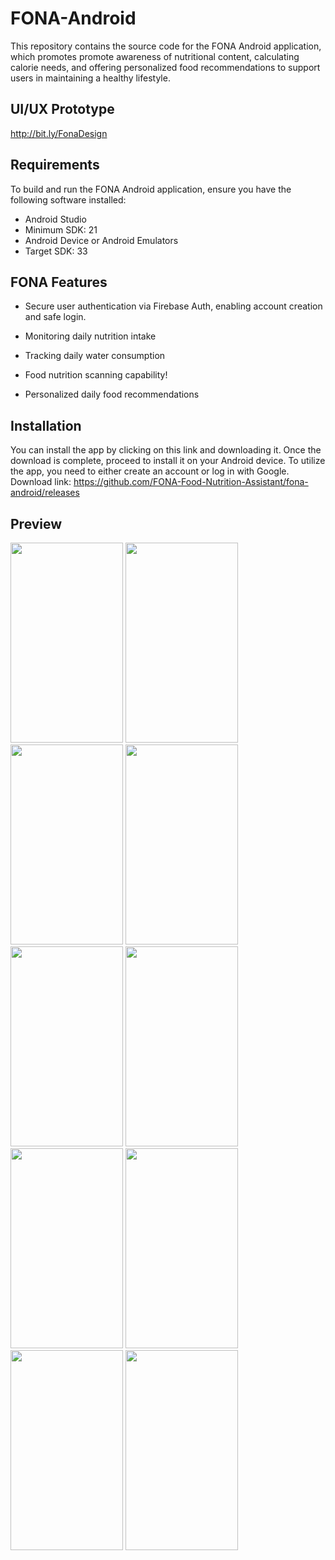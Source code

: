 
# FONA-Android

This repository contains the source code for the FONA Android application, which promotes promote awareness of nutritional content, calculating calorie needs, and offering personalized food recommendations to support users in maintaining a healthy lifestyle.

## UI/UX Prototype
http://bit.ly/FonaDesign

## Requirements
To build and run the FONA Android application, ensure you have the following software installed:
- Android Studio
- Minimum SDK: 21
- Android Device or Android Emulators
- Target SDK: 33

## FONA Features

- Secure user authentication via Firebase Auth, enabling account creation and safe login.
- Monitoring daily nutrition intake
- Tracking daily water consumption

- Food nutrition scanning capability!

- Personalized daily food recommendations


## Installation
You can install the app by clicking on this link and downloading it. Once the download is complete, proceed to install it on your Android device. To utilize the app, you need to either create an account or log in with Google. Download link: https://github.com/FONA-Food-Nutrition-Assistant/fona-android/releases


## Preview
<img src="https://github.com/FONA-Food-Nutrition-Assistant/fona-android/assets/66239132/aa31587e-cad1-43ee-89b7-09fb25f6db36" width="180px" height="320px">
<img src="https://github.com/FONA-Food-Nutrition-Assistant/fona-android/assets/66239132/39f97f16-b841-418e-b41b-05b5101e55c0" width="180px" height="320px">
<img src="https://github.com/FONA-Food-Nutrition-Assistant/fona-android/assets/66239132/4228f6b1-f211-49b9-9a0f-0555a235330e" width="180px" height="320px">
<img src="https://github.com/FONA-Food-Nutrition-Assistant/fona-android/assets/66239132/6af8ce2f-66e1-4f3d-8bc2-07506ec68762" width="180px" height="320px">
<img src="https://github.com/FONA-Food-Nutrition-Assistant/fona-android/assets/66239132/52449d29-34fc-4aa5-a91c-22986a69c591" width="180px" height="320px">
<img src="https://github.com/FONA-Food-Nutrition-Assistant/fona-android/assets/66239132/a8e3f25f-c4c6-4db8-b971-3f8556427225" width="180px" height="320px">
<img src="https://github.com/FONA-Food-Nutrition-Assistant/fona-android/assets/66239132/ce182468-08c4-4a4d-a5e8-abf75b2c3327" width="180px" height="320px">
<img src="https://github.com/FONA-Food-Nutrition-Assistant/fona-android/assets/66239132/5ede8ee7-1303-4a35-8ca7-9e2ddb0b3a81" width="180px" height="320px">
<img src="https://github.com/FONA-Food-Nutrition-Assistant/fona-android/assets/66239132/9385700a-d873-4659-876f-9eb28a184ff5" width="180px" height="320px">
<img src="https://github.com/FONA-Food-Nutrition-Assistant/fona-android/assets/66239132/5e0ca635-c13e-4e4b-aa3d-3581c5897814" width="180px" height="320px">

